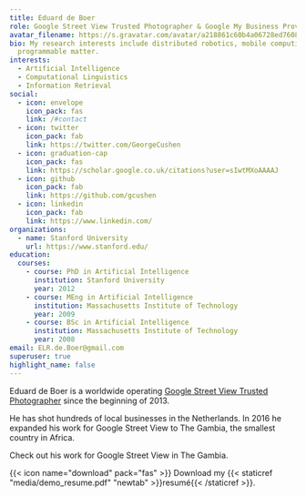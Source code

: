 ```yaml
---
title: Eduard de Boer
role: Google Street View Trusted Photographer & Google My Business Provider
avatar_filename: https://s.gravatar.com/avatar/a218861c60b4a06728ed76086a0bf335?s=80
bio: My research interests include distributed robotics, mobile computing and
  programmable matter.
interests:
  - Artificial Intelligence
  - Computational Linguistics
  - Information Retrieval
social:
  - icon: envelope
    icon_pack: fas
    link: /#contact
  - icon: twitter
    icon_pack: fab
    link: https://twitter.com/GeorgeCushen
  - icon: graduation-cap
    icon_pack: fas
    link: https://scholar.google.co.uk/citations?user=sIwtMXoAAAAJ
  - icon: github
    icon_pack: fab
    link: https://github.com/gcushen
  - icon: linkedin
    icon_pack: fab
    link: https://www.linkedin.com/
organizations:
  - name: Stanford University
    url: https://www.stanford.edu/
education:
  courses:
    - course: PhD in Artificial Intelligence
      institution: Stanford University
      year: 2012
    - course: MEng in Artificial Intelligence
      institution: Massachusetts Institute of Technology
      year: 2009
    - course: BSc in Artificial Intelligence
      institution: Massachusetts Institute of Technology
      year: 2008
email: ELR.de.Boer@gmail.com
superuser: true
highlight_name: false
---
```

Eduard de Boer is a worldwide operating [Google Street View Trusted Photographer](https://www.google.com/streetview/) since the beginning of 2013.

He has shot hundreds of local businesses in the Netherlands. In 2016 he expanded his work for Google Street View to The Gambia, the smallest country in Africa.

Check out his work for Google Street View in The Gambia.

{{< icon name="download" pack="fas" >}} Download my {{< staticref "media/demo_resume.pdf" "newtab" >}}resumé{{< /staticref >}}.
